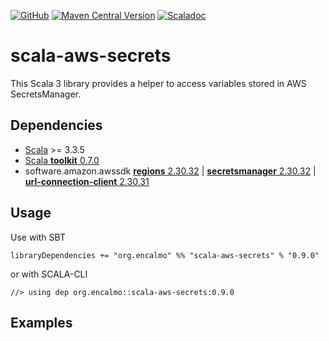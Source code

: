 <a href="https://github.com/encalmo/scala-aws-secrets">![GitHub](https://img.shields.io/badge/github-%23121011.svg?style=for-the-badge&logo=github&logoColor=white)</a> <a href="https://central.sonatype.com/artifact/org.encalmo/scala-aws-secrets_3" target="_blank">![Maven Central Version](https://img.shields.io/maven-central/v/org.encalmo/scala-aws-secrets_3?style=for-the-badge)</a> <a href="https://encalmo.github.io/scala-aws-secrets/scaladoc/org/encalmo/aws.html" target="_blank"><img alt="Scaladoc" src="https://img.shields.io/badge/docs-scaladoc-red?style=for-the-badge"></a>

# scala-aws-secrets

This Scala 3 library provides a helper to access variables stored in AWS SecretsManager.

## Dependencies

   - [Scala](https://www.scala-lang.org) >= 3.3.5
   - [Scala **toolkit** 0.7.0](https://github.com/scala/toolkit)
   - software.amazon.awssdk [**regions** 2.30.32](https://central.sonatype.com/artifact/software.amazon.awssdk/regions) | [**secretsmanager** 2.30.32](https://central.sonatype.com/artifact/software.amazon.awssdk/secretsmanager) | [**url-connection-client** 2.30.31](https://central.sonatype.com/artifact/software.amazon.awssdk/url-connection-client)

## Usage

Use with SBT

    libraryDependencies += "org.encalmo" %% "scala-aws-secrets" % "0.9.0"

or with SCALA-CLI

    //> using dep org.encalmo::scala-aws-secrets:0.9.0

## Examples
